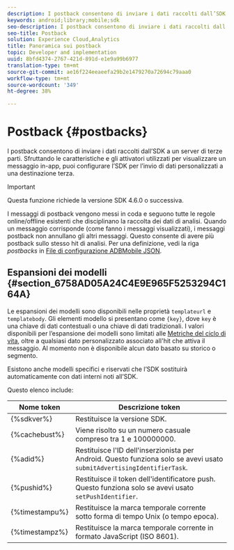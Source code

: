 ```yaml
---
description: I postback consentono di inviare i dati raccolti dall’SDK a un server di terze parti. Sfruttando le caratteristiche e gli attivatori utilizzati per visualizzare un messaggio in-app, puoi configurare l’SDK per l’invio di dati personalizzati a una destinazione terza.
keywords: android;library;mobile;sdk
seo-description: I postback consentono di inviare i dati raccolti dall’SDK a un server di terze parti. Sfruttando le caratteristiche e gli attivatori utilizzati per visualizzare un messaggio in-app, puoi configurare l’SDK per l’invio di dati personalizzati a una destinazione terza.
seo-title: Postback
solution: Experience Cloud,Analytics
title: Panoramica sui postback
topic: Developer and implementation
uuid: 8bfd4374-2767-421d-891d-e1e9a99b6977
translation-type: tm+mt
source-git-commit: ae16f224eeaeefa29b2e1479270a72694c79aaa0
workflow-type: tm+mt
source-wordcount: '349'
ht-degree: 38%

---
```



# Postback {#postbacks}

I postback consentono di inviare i dati raccolti dall’SDK a un server di terze parti. Sfruttando le caratteristiche e gli attivatori utilizzati per visualizzare un messaggio in-app, puoi configurare l’SDK per l’invio di dati personalizzati a una destinazione terza.

>[!IMPORTANT]
>
>Questa funzione richiede la versione SDK 4.6.0 o successiva.

I messaggi di postback vengono messi in coda e seguono tutte le regole online/offline esistenti che disciplinano la raccolta dei dati di analisi. Quando un messaggio corrisponde (come fanno i messaggi visualizzati), i messaggi postback non annullano gli altri messaggi. Questo consente di avere più postback sullo stesso hit di analisi. Per una definizione, vedi la riga *postbacks* in  [File di configurazione ADBMobile JSON](/help/android/configuration/json-config/json-config.md).

## Espansioni dei modelli {#section_6758AD05A24C4E9E965F5253294C164A}

Le espansioni dei modelli sono disponibili nelle proprietà `templateurl` e `templatebody`. Gli elementi modello si presentano come `{key}`, dove `key` è una chiave di dati contestuali o una chiave di dati tradizionali. I valori disponibili per l’espansione dei modelli sono limitati alle [Metriche del ciclo di vita](/help/android/metrics.md), oltre a qualsiasi dato personalizzato associato all&#39;hit che attiva il messaggio. Al momento non è disponibile alcun dato basato su storico o segmento.

Esistono anche modelli specifici e riservati che l’SDK sostituirà automaticamente con dati interni noti all’SDK.

Questo elenco include:

| Nome token | Descrizione token |
|--- |--- |
| {%sdkver%} | Restituisce la versione SDK. |
| {%cachebust%} | Viene risolto su un numero casuale compreso tra 1 e 100000000. |
| {%adid%} | Restituisce l&#39;ID dell&#39;inserzionista per Android. Questo funziona solo se avevi usato `submitAdvertisingIdentifierTask`. |
| {%pushid%} | Restituisce il token dell&#39;identificatore push. Questo funziona solo se avevi usato `setPushIdentifier`. |
| {%timestampu%} | Restituisce la marca temporale corrente sotto forma di tempo Unix (o tempo epoca). |
| {%timestampz%} | Restituisce la marca temporale corrente in formato JavaScript (ISO 8601). |